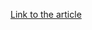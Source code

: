 [Link to the article](https://unit42.paloaltonetworks.com/ukraine-cyber-conflict-cve-2021-32648-whispergate/#whispergate-malware-family)
